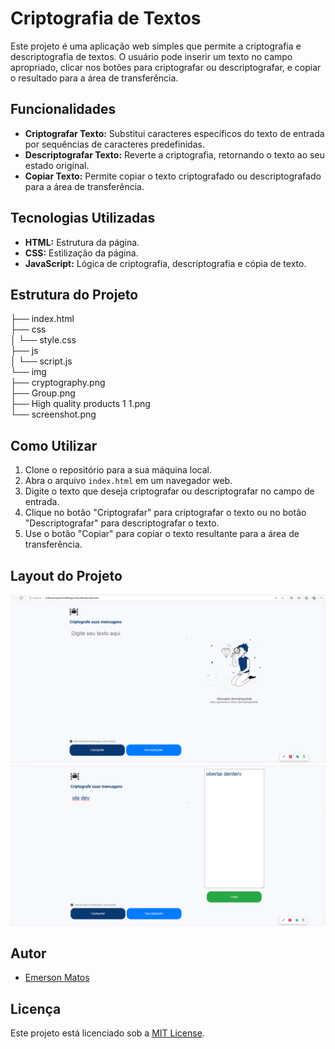 # Criptografia de Textos

Este projeto é uma aplicação web simples que permite a criptografia e descriptografia de textos. O usuário pode inserir um texto no campo apropriado, clicar nos botões para criptografar ou descriptografar, e copiar o resultado para a área de transferência.

## Funcionalidades

- **Criptografar Texto:** Substitui caracteres específicos do texto de entrada por sequências de caracteres predefinidas.
- **Descriptografar Texto:** Reverte a criptografia, retornando o texto ao seu estado original.
- **Copiar Texto:** Permite copiar o texto criptografado ou descriptografado para a área de transferência.

## Tecnologias Utilizadas

- **HTML:** Estrutura da página.
- **CSS:** Estilização da página.
- **JavaScript:** Lógica de criptografia, descriptografia e cópia de texto.

## Estrutura do Projeto
├── index.html <br>
├── css<br>
│ └── style.css <br>
├── js <br>
│ └── script.js <br>
└── img <br>
├── cryptography.png <br>
├── Group.png <br>
├── High quality products 1 1.png <br>
└── screenshot.png <br>

## Como Utilizar

1. Clone o repositório para a sua máquina local.
2. Abra o arquivo `index.html` em um navegador web.
3. Digite o texto que deseja criptografar ou descriptografar no campo de entrada.
4. Clique no botão "Criptografar" para criptografar o texto ou no botão "Descriptografar" para descriptografar o texto.
5. Use o botão "Copiar" para copiar o texto resultante para a área de transferência.

## Layout do Projeto

![Layout do Projeto](img/screenshot.png)
![Layout do Projeto](img/screenshot_1.png)


## Autor

- [Emerson Matos ](https://github.com/Emersomds/Challenge_Decodificad)

## Licença

Este projeto está licenciado sob a [MIT License](LICENSE).